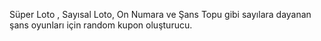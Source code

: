Süper Loto  , Sayısal Loto, On Numara ve Şans Topu gibi sayılara dayanan şans oyunları için random kupon oluşturucu.
